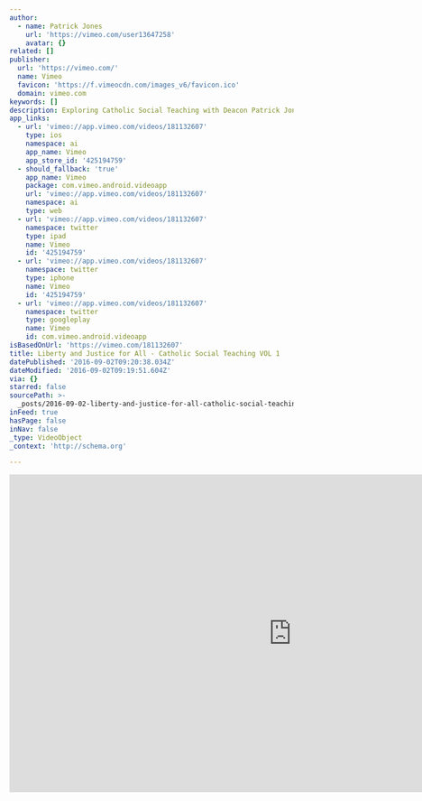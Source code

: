 ```yaml
---
author:
  - name: Patrick Jones
    url: 'https://vimeo.com/user13647258'
    avatar: {}
related: []
publisher:
  url: 'https://vimeo.com/'
  name: Vimeo
  favicon: 'https://f.vimeocdn.com/images_v6/favicon.ico'
  domain: vimeo.com
keywords: []
description: Exploring Catholic Social Teaching with Deacon Patrick Jones
app_links:
  - url: 'vimeo://app.vimeo.com/videos/181132607'
    type: ios
    namespace: ai
    app_name: Vimeo
    app_store_id: '425194759'
  - should_fallback: 'true'
    app_name: Vimeo
    package: com.vimeo.android.videoapp
    url: 'vimeo://app.vimeo.com/videos/181132607'
    namespace: ai
    type: web
  - url: 'vimeo://app.vimeo.com/videos/181132607'
    namespace: twitter
    type: ipad
    name: Vimeo
    id: '425194759'
  - url: 'vimeo://app.vimeo.com/videos/181132607'
    namespace: twitter
    type: iphone
    name: Vimeo
    id: '425194759'
  - url: 'vimeo://app.vimeo.com/videos/181132607'
    namespace: twitter
    type: googleplay
    name: Vimeo
    id: com.vimeo.android.videoapp
isBasedOnUrl: 'https://vimeo.com/181132607'
title: Liberty and Justice for All - Catholic Social Teaching VOL 1
datePublished: '2016-09-02T09:20:38.034Z'
dateModified: '2016-09-02T09:19:51.604Z'
via: {}
starred: false
sourcePath: >-
  _posts/2016-09-02-liberty-and-justice-for-all-catholic-social-teaching-vol-1.md
inFeed: true
hasPage: false
inNav: false
_type: VideoObject
_context: 'http://schema.org'

---
```

<iframe src="https://cdn.embedly.com/widgets/media.html?src=https%3A%2F%2Fplayer.vimeo.com%2Fvideo%2F181132607&amp;url=https%3A%2F%2Fvimeo.com%2F181132607&amp;image=https%3A%2F%2Fi.vimeocdn.com%2Fvideo%2F589592735_1280.jpg&amp;key=b7d04c9b404c499eba89ee7072e1c4f7&amp;type=text%2Fhtml&amp;schema=vimeo" width="1000" height="563" scrolling="no" frameborder="0" allowfullscreen="" style=""></iframe>